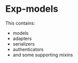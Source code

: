 # Exp-models

This contains:
- models
- adapters
- serializers
- authenticators
- and some supporting mixins
